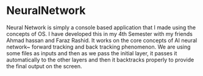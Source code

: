 # NeuralNetwork
Neural Network is simply a console based application that I made using the concepts of OS. I have developed this in my 4th Semester with my friends Ahmad hassan and Faraz Rashid.
It works on the core concepts of AI neural network~ forward tracking and back tracking phenomenon.
We are using some files as inputs and then as we pass the initial layer, it passes it automatically to the other layers and then it backtracks properly to provide the final output on the screen.
